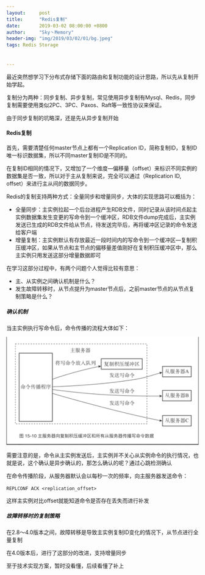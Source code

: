 ```yaml
---
layout:     post
title:      "Redis复制"
date:       2019-03-02 08:00:00 +0800
author:     "Sky丶Memory"
header-img: "img/2019/03/02/01/bg.jpeg"
tags: Redis Storage


---
```


最近突然想学习下分布式存储下面的路由和复制功能的设计思路，所以先从复制开始学起。

复制分为两种：同步复制、异步复制，常见使用异步复制有Mysql、Redis，同步复制需要使用类似2PC、3PC、Paxos、Raft等一致性协议来保证。

由于同步复制的坑略深，还是先从异步复制开始

#### Redis复制

首先，需要清楚任何master节点上都有一个Replication ID，简称复制ID，复制ID唯一标识数据集，所以不同master复制ID是不同的。

在复制ID相同的情况下，又增加了一个维度—偏移量（offset）来标识不同实例的数据集是否一致，所以对于主从复制来说，完全可以通过（Replication ID, offset）来进行主从间的数据同步。

Redis的复制支持两种方式：全量同步和增量同步，大体的实现思路可以概括为：

- 全量同步：主实例拉起一个后台进程产生RDB文件，同时记录从该时间点起主实例数据集发生变更的写命令到一个缓冲区，RDB文件dump完成后，主实例发送已生成的RDB文件给从节点，待发送完毕后，再将缓冲区记录的命令发送给客户端
- 增量复制：主实例默认有存放最近一段时间内的写命令到一个缓冲区—复制积压缓冲区，如果从节点和主节点的偏移量差值刚好在复制积压缓冲区中，那么主实例只用发送这部分增量数据即可

在学习这部分过程中，有两个问题个人觉得比较有意思：

- 主、从实例之间确认机制是什么？
- 发生故障转移时，从节点提升为master节点后，之前master节点的从节点复制策略是什么？

##### 确认机制

当主实例执行写命令后，命令传播的流程大体如下：

![](/img/2019/03/02/01/01.png)

需要注意的是，命令从主实例发送后，主实例并不关心从实例命令的执行情况，也就是说，这个确认是异步确认的，那怎么确认的呢？通过心跳检测确认

在命令传播阶段，从服务器默认会以每秒一次的频率，向主服务器发送命令：

 `REPLCONF ACK <replication_offset> `

这样主实例对比offset就能知道命令是否存在丢失而进行补发

##### 故障转移时的复制策略

在2.8～4.0版本之间，故障转移是导致主实例复制ID变化的情况下，从节点进行全量复制

在4.0版本后，进行了这部分的改进，支持增量同步

至于技术实现方案，暂时没看懂，后续看懂了补上


